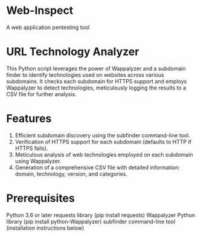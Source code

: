 # Web-Inspect
A web application pentesting tool

# URL Technology Analyzer
This Python script leverages the power of Wappalyzer and a subdomain finder to identify technologies used on websites across various subdomains. It checks each subdomain for HTTPS support and employs Wappalyzer to detect technologies, meticulously logging the results to a CSV file for further analysis.

# Features
1. Efficient subdomain discovery using the subfinder command-line tool.
2. Verification of HTTPS support for each subdomain (defaults to HTTP if HTTPS fails).
3. Meticulous analysis of web technologies employed on each subdomain using Wappalyzer.
4. Generation of a comprehensive CSV file with detailed information: domain, technology, version, and categories.

# Prerequisites
Python 3.6 or later
requests library (pip install requests)
Wappalyzer Python library (pip install python-Wappalyzer)
subfinder command-line tool (installation instructions below)
